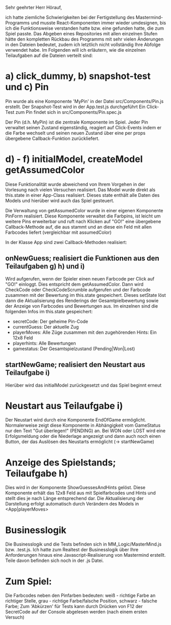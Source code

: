Sehr geehrter Herr Hörauf,

ich hatte ziemliche Schwierigkeiten bei der Fertigstellung des Mastermind-Programms und musste React-Komponenten immer wieder umdesignen, bis ich die Funktionsweise verstanden hatte bzw. eine gefunden hatte, die zum Spiel passte. Das Abgeben eines Repositories mit allen einzelnen Stufen hätte den kompletten Rückbau des Programms mit sehr vielen Änderungen in den Dateien bedeutet, zudem ich letztlich nicht vollständig Ihre Abfolge verwendet habe. Im Folgenden will ich erläutern, wie die einzelnen Teilaufgaben auf die Dateien verteilt sind:


# a) click_dummy, b) snapshot-test und c) Pin
Pin wurde als eine Komponente 'MyPin' in der Datei src/Components/Pin.js erstellt. 
Der Snapshot-Test wird in der App.test.js durchgeführt
Ein Click-Test zum Pin findet sich in src/Components/Pin.spec.js

Der Pin (d.h. MyPin) ist die zentrale Komponente im Spiel. Jeder Pin verwaltet seinen Zustand eigenständig, reagiert auf Click-Events indem er die Farbe wechselt und seinen neuen Zustand über eine per props übergebene Callback-Funktion zurückliefert.


# d) - f) initialModel, createModel getAssumedColor
Diese Funktionalität wurde abweichend von Ihrem Vorgehen in der Vorlesung nach vielen Versuchen realisiert. Das Model wurde direkt als this.state in einer App-Class realisiert. Dieses state enthält alle Daten des Models und hierüber wird auch das Spiel gesteuert. 

Die Verwaltung von getAssumedColor wurde in einer eigenen Komponente PinForm realisiert. Diese Komponente verwaltet die Farbpins, ist leicht um weitere Pins erweiterbar und ruft nach Klicken auf "GO!" eine übergebene Callback-Methode auf, die aus <App> stammt und an diese ein Feld mit allen Farbcodes liefert (vergleichbar mit assumedColor)


In der Klasse App sind zwei Callback-Methoden realisiert:
## onNewGuess; realisiert die Funktionen aus den Teilaufgaben g) h) und i)
Wird aufgerufen, wenn der Spieler einen neuen Farbcode per Click auf "GO!" einloggt. Dies entspricht dem getAssumedColor. Dann wird CheckCode oder CheckCodeScrumble aufgerufen und der Farbcode zusammen mit der Bewertung im this.state gespeichert. Dieses setState löst dann die Aktualisierung des Renderings der Gesamtpielbewertung sowie der Anzeige von Farbcodes und Bewertungen aus. Im einzelnen sind die folgenden Infos im this.state gespeichert:
* secretCode: Der geheime Pin-Code
* currentGuess: Der aktuelle Zug
* playerMoves: Alle Züge zusammen mit den zugehörenden Hints: Ein 12x8 Feld
* playerhints: Alle Bewertungen
* gamestatus: Der Gesamtspielzustand (Pending|Won|Lost)

## startNewGame; realisiert den Neustart aus Teilaufgabe i)
Hierüber wird das initialModel zurückgesetzt und das Spiel beginnt erneut


# Neustart aus Teilaufgabe i)
Der Neustart wird durch eine Komponente EndOfGame ermöglicht. Normalerweise zeigt diese Komponente in Abhängigkeit vom GameStatus nur den Text "Gut überlegen!" (PENDING) an. Bei WON oder LOST wird eine Erfolgsmeldung oder die Niederlage angezeigt und dann auch noch einen Button, der das Auslösen des Neustarts ermöglicht (-> startNewGame)


# Anzeige des Spielstands; Teilaufgabe h)
Dies wird in der Komponente ShowGuessesAndHints gelöst. Diese Komponente erhält das 12x8 Feld aus <App> mit Spielfarbcodes und Hints und stellt dies je nach Länge entsprechend dar. Die Aktualisierung der Darstellung erfolgt automatisch durch Verändern des Models in <App|playerMoves>


# Businesslogik
Die Businesslogik und die Tests befinden sich in MM_Logic/MasterMind.js bzw. .test.js. Ich hatte zum Realtest der Businesslogik über Ihre Anforderungen hinaus eine Javascript-Realisierung von Mastermind erstellt. Teile davon befinden sich noch in der .js Datei.



# Zum Spiel:
Die Farbcodes neben den Pinfarben bedeuten: weiß - richtige Farbe an richtiger Stelle, grau - richtige Farbe/falsche Position, schwarz - falsche Farbe; Zum 'Abkürzen' für Tests kann durch Drücken von F12 der SecretCode auf der Console abgelesen werden (nach einem ersten Versuch)
